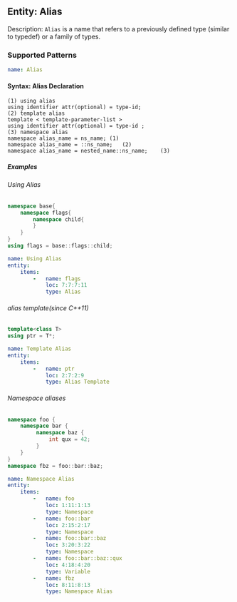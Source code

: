 ## Entity: Alias

Description: `Alias` is a name that refers to a previously defined type (similar to typedef) or a family of types.

### Supported Patterns

```yaml
name: Alias 
```
#### Syntax: Alias Declaration

```text
(1) using alias
using identifier attr(optional) = type-id;
(2) template alias 
template < template-parameter-list >
using identifier attr(optional) = type-id ;
(3) namespace alias
namespace alias_name = ns_name;	(1)	
namespace alias_name = ::ns_name;	(2)	
namespace alias_name = nested_name::ns_name;	(3)

```

##### Examples

###### Using Alias
```cpp
namespace base{
    namespace flags{
        namespace child{
        }
    }
}
using flags = base::flags::child;
```

```yaml
name: Using Alias
entity:
    items:
        -   name: flags
            loc: 7:7:7:11
            type: Alias
```
###### alias template(since C++11)
```cpp
template<class T>
using ptr = T*; 
```

```yaml
name: Template Alias
entity:
    items:
        -   name: ptr
            loc: 2:7:2:9
            type: Alias Template
```

###### Namespace aliases
```cpp
namespace foo {
    namespace bar {
         namespace baz {
             int qux = 42;
         }
    }
}
namespace fbz = foo::bar::baz;
```

```yaml
name: Namespace Alias
entity:
    items:
        -   name: foo
            loc: 1:11:1:13
            type: Namespace
        -   name: foo::bar
            loc: 2:15:2:17
            type: Namespace
        -   name: foo::bar::baz
            loc: 3:20:3:22
            type: Namespace
        -   name: foo::bar::baz::qux
            loc: 4:18:4:20
            type: Variable
        -   name: fbz
            loc: 8:11:8:13
            type: Namespace Alias
```